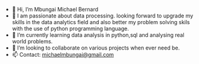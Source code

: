 - 👋 Hi, I’m Mbungai Michael Bernard
- 👀 I am passionate about data processing. looking forward to upgrade my skills in the data analytics field and also better my problem solving skils with the use of python programming language.
- 🌱 I’m currently learning data analysis in python,sql and analysing real world problems.
- 💞️ I’m looking to collaborate on various projects when ever need be.
- 📫 Contact: michaelmbungai@gmail.com  

<!---
Mikelbernard12/Mikelbernard12 is a ✨ special ✨ repository because its `README.md` (this file) appears on your GitHub profile.
You can click the Preview link to take a look at your changes.
--->
